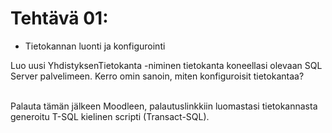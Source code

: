 # Tehtävä 01:

- Tietokannan luonti ja konfigurointi

Luo uusi YhdistyksenTietokanta -niminen tietokanta koneellasi olevaan SQL Server palvelimeen. Kerro omin sanoin, miten konfiguroisit tietokantaa?<br><br>

Palauta tämän jälkeen Moodleen, palautuslinkkiin luomastasi tietokannasta generoitu T-SQL kielinen scripti (Transact-SQL).
